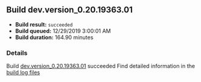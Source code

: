## Build dev.version_0.20.19363.01
- **Build result:** `succeeded`
- **Build queued:** 12/29/2019 3:00:01 AM
- **Build duration:** 164.90 minutes
### Details
Build [dev.version_0.20.19363.01](https://winappstudio.visualstudio.com/web/build.aspx?pcguid=a4ef43be-68ce-4195-a619-079b4d9834c2&builduri=vstfs%3a%2f%2f%2fBuild%2fBuild%2f32457) succeeded
Find detailed information in the [build log files]()
